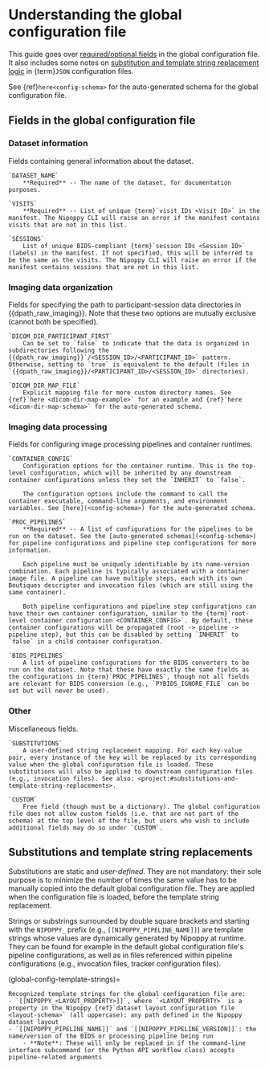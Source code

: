 # Understanding the global configuration file

This guide goes over [required/optional fields](#fields-in-the-global-configuration-file) in the global configuration file. It also includes some notes on [substitution and template string replacement logic](#substitutions-and-template-string-replacements) in {term}`JSON` configuration files.

See {ref}`here<config-schema>` for the auto-generated schema for the global configuration file.

## Fields in the global configuration file

### Dataset information

Fields containing general information about the dataset.

```{glossary}
`DATASET_NAME`
    **Required** -- The name of the dataset, for documentation purposes.

`VISITS`
    **Required** -- List of unique {term}`visit IDs <Visit ID>` in the manifest. The Nipoppy CLI will raise an error if the manifest contains visits that are not in this list.

`SESSIONS`
    List of unique BIDS-compliant {term}`session IDs <Session ID>` (labels) in the manifest. If not specified, this will be inferred to be the same as the visits. The Nipoppy CLI will raise an error if the manifest contains sessions that are not in this list.
```

### Imaging data organization

Fields for specifying the path to participant-session data directories in {{dpath_raw_imaging}}. Note that these two options are mutually exclusive (cannot both be specified).

```{glossary}
`DICOM_DIR_PARTICIPANT_FIRST`
    Can be set to `false` to indicate that the data is organized in subdirectories following the {{dpath_raw_imaging}}`/<SESSION_ID>/<PARTICIPANT_ID>` pattern. Otherwise, setting to `true` is equivalent to the default (files in `{{dpath_raw_imaging}}/<PARTICIPANT_ID>/<SESSION_ID>` directories).

`DICOM_DIR_MAP_FILE`
    Explicit mapping file for more custom directory names. See {ref}`here <dicom-dir-map-example>` for an example and {ref}`here <dicom-dir-map-schema>` for the auto-generated schema.
```

### Imaging data processing

Fields for configuring image processing pipelines and container runtimes.

```{glossary}
`CONTAINER_CONFIG`
    Configuration options for the container runtime. This is the top-level configuration, which will be inherited by any downstream container configurations unless they set the `INHERIT` to `false`.

    The configuration options include the command to call the container executable, command-line arguments, and environment variables. See [here](<config-schema>) for the auto-generated schema.

`PROC_PIPELINES`
    **Required** -- A list of configurations for the pipelines to be run on the dataset. See the [auto-generated schemas](<config-schema>) for pipeline configurations and pipeline step configurations for more information.

    Each pipeline must be uniquely identifiable by its name-version combination. Each pipeline is typically associated with a container image file. A pipeline can have multiple steps, each with its own Boutiques descriptor and invocation files (which are still using the same container).

    Both pipeline configurations and pipeline step configurations can have their own container configuration, similar to the {term}`root-level container configuration <CONTAINER_CONFIG>`. By default, these container configurations will be propagated (root -> pipeline -> pipeline step), but this can be disabled by setting `INHERIT` to `false` in a child container configuration.

`BIDS_PIPELINES`
    A list of pipeline configurations for the BIDS converters to be run on the dataset. Note that these have exactly the same fields as the configurations in {term}`PROC_PIPELINES`, though not all fields are relevant for BIDS conversion (e.g., `PYBIDS_IGNORE_FILE` can be set but will never be used).
```

### Other

Miscellaneous fields.

```{glossary}
`SUBSTITUTIONS`
    A user-defined string replacement mapping. For each key-value pair, every instance of the key will be replaced by its corresponding value when the global configuration file is loaded. These substitutions will also be applied to downstream configuration files (e.g., invocation files). See also: <project:#substitutions-and-template-string-replacements>.

`CUSTOM`
    Free field (though must be a dictionary). The global configuration file does not allow custom fields (i.e. that are not part of the schema) at the top level of the file, but users who wish to include additional fields may do so under `CUSTOM`.
```

## Substitutions and template string replacements

Substitutions are static and *user-defined*. They are not mandatory: their sole purpose is to minimize the number of times the same value has to be manually copied into the default global configuration file. They are applied when the configuration file is loaded, before the template string replacement.

Strings or substrings surrounded by double square brackets and starting with the `NIPOPPY_` prefix (e.g., `[[NIPOPPY_PIPELINE_NAME]]`) are template strings whose values are dynamically generated by Nipoppy at runtime. They can be found for example in the default global configuration file's pipeline configurations, as well as in files referenced within pipeline configurations (e.g., invocation files, tracker configuration files).

(global-config-template-strings)=
```{note}
Recognized template strings for the global configuration file are:
- `[[NIPOPPY_<LAYOUT_PROPERTY>]]`, where `<LAYOUT_PROPERTY>` is a property in the Nipoppy {ref}`dataset layout configuration file <layout-schema>` (all uppercase): any path defined in the Nipoppy dataset layout
- `[[NIPOPPY_PIPELINE_NAME]]` and `[[NIPOPPY_PIPELINE_VERSION]]`: the name/version of the BIDS or processing pipeline being run
    - **Note**: These will only be replaced in if the command-line interface subcommand (or the Python API workflow class) accepts pipeline-related arguments
```
